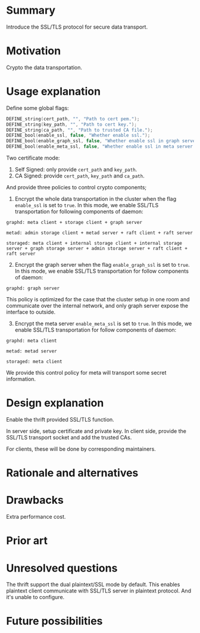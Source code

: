 # Summary

Introduce the SSL/TLS protocol for secure data transport.

# Motivation

Crypto the data transportation.

# Usage explanation

Define some global flags:

```c++
DEFINE_string(cert_path, "", "Path to cert pem.");
DEFINE_string(key_path, "", "Path to cert key.");
DEFINE_string(ca_path, "", "Path to trusted CA file.");
DEFINE_bool(enable_ssl, false, "Whether enable ssl.");
DEFINE_bool(enable_graph_ssl, false, "Whether enable ssl in graph server only.");
DEFINE_bool(enable_meta_ssl, false, "Whether enable ssl in meta server only.");
```

Two certificate mode:

1. Self Signed: only provide `cert_path` and `key_path`.
2. CA Signed: provide `cert_path`, `key_path` and `ca_path`.

And provide three policies to control crypto components;

1. Encrypt the whole data transportation in the cluster when the flag `enable_ssl` is set to `true`. In this mode, we enable SSL/TLS transportation for following components of daemon:

```plain
graphd: meta client + storage client + graph server

metad: admin storage client + metad server + raft client + raft server

storaged: meta client + internal storage client + internal storage server + graph storage server + admin storage server + raft client + raft server
```

2. Encrypt the graph server when the flag `enable_graph_ssl` is set to `true`. In this mode, we enable SSL/TLS transportation for follow components of daemon:

```plain
graphd: graph server
```

This policy is optimized for the case that the cluster setup in one room and communicate over the internal network, and only graph server expose the interface to outside.

3. Encrypt the meta server `enable_meta_ssl` is set to `true`. In this mode, we enable SSL/TLS transportation for follow components of daemon:

```plain
graphd: meta client

metad: metad server

storaged: meta client
```

We provide this control policy for meta will transport some secret information.

# Design explanation

Enable the thrift provided SSL/TLS function.

In server side, setup certificate and private key. In client side, provide the SSL/TLS transport socket and add the trusted CAs.

For clients, these will be done by corresponding maintainers.

# Rationale and alternatives

# Drawbacks

Extra performance cost.

# Prior art

# Unresolved questions

The thrift support the dual plaintext/SSL mode by default. This enables plaintext client communicate with SSL/TLS server in plaintext protocol. And it's unable to configure.

# Future possibilities

